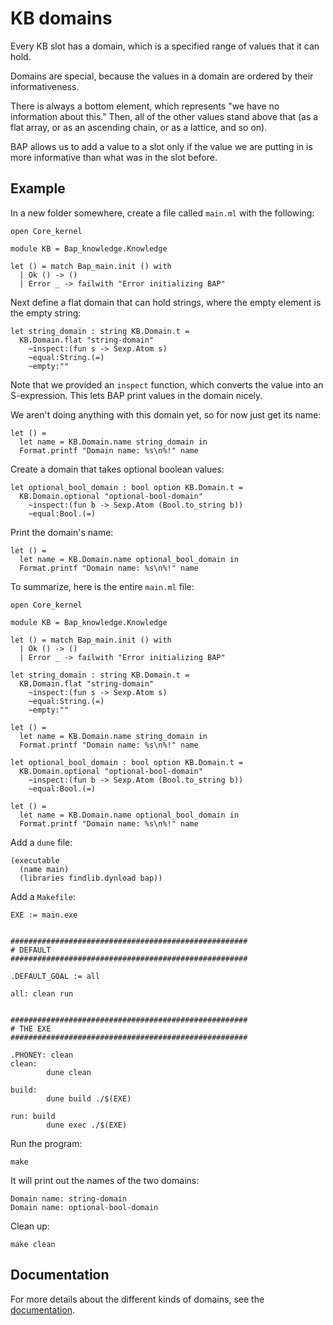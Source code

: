 # KB domains

Every KB slot has a domain, which is a specified range of values that it can hold.

Domains are special, because the values in a domain are ordered by their informativeness.

There is always a bottom element, which represents "we have no information about this." Then, all of the other values stand above that (as a flat array, or as an ascending chain, or as a lattice, and so on).

BAP allows us to add a value to a slot only if the value we are putting in is more informative than what was in the slot before.


## Example

In a new folder somewhere, create a file called `main.ml` with the following:

```
open Core_kernel

module KB = Bap_knowledge.Knowledge

let () = match Bap_main.init () with
  | Ok () -> ()
  | Error _ -> failwith "Error initializing BAP"
```

Next define a flat domain that can hold strings, where the empty element is the empty string:

```
let string_domain : string KB.Domain.t =
  KB.Domain.flat "string-domain"
    ~inspect:(fun s -> Sexp.Atom s)
    ~equal:String.(=)
    ~empty:""
```

Note that we provided an `inspect` function, which converts the value into an S-expression. This lets BAP print values in the domain nicely.

We aren't doing anything with this domain yet, so for now just get its name:

```
let () =
  let name = KB.Domain.name string_domain in
  Format.printf "Domain name: %s\n%!" name
```

Create a domain that takes optional boolean values:

```
let optional_bool_domain : bool option KB.Domain.t =
  KB.Domain.optional "optional-bool-domain"
    ~inspect:(fun b -> Sexp.Atom (Bool.to_string b))
    ~equal:Bool.(=)
```

Print the domain's name:

```
let () =
  let name = KB.Domain.name optional_bool_domain in
  Format.printf "Domain name: %s\n%!" name
```

To summarize, here is the entire `main.ml` file:

```
open Core_kernel

module KB = Bap_knowledge.Knowledge

let () = match Bap_main.init () with
  | Ok () -> ()
  | Error _ -> failwith "Error initializing BAP"

let string_domain : string KB.Domain.t =
  KB.Domain.flat "string-domain"
    ~inspect:(fun s -> Sexp.Atom s)
    ~equal:String.(=)
    ~empty:""

let () =
  let name = KB.Domain.name string_domain in
  Format.printf "Domain name: %s\n%!" name

let optional_bool_domain : bool option KB.Domain.t =
  KB.Domain.optional "optional-bool-domain"
    ~inspect:(fun b -> Sexp.Atom (Bool.to_string b))
    ~equal:Bool.(=)

let () =
  let name = KB.Domain.name optional_bool_domain in
  Format.printf "Domain name: %s\n%!" name
```

Add a `dune` file:

```
(executable
  (name main)
  (libraries findlib.dynload bap))
```

Add a `Makefile`:

```
EXE := main.exe


#####################################################
# DEFAULT
#####################################################

.DEFAULT_GOAL := all

all: clean run


#####################################################
# THE EXE
#####################################################

.PHONEY: clean
clean:
        dune clean

build:
        dune build ./$(EXE)

run: build
        dune exec ./$(EXE)
```

Run the program:

```
make
```

It will print out the names of the two domains:

```
Domain name: string-domain
Domain name: optional-bool-domain
```

Clean up:

```
make clean
```

## Documentation

For more details about the different kinds of domains, see the [documentation](https://binaryanalysisplatform.github.io/bap/api/master/bap-knowledge/Bap_knowledge/Knowledge/Domain/index.html).
